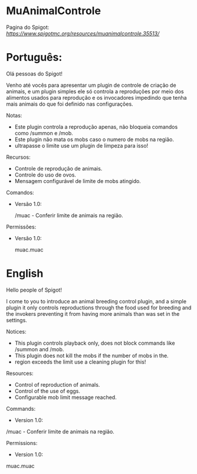 # MuAnimalControle
Pagina do Spigot:
*https://www.spigotmc.org/resources/muanimalcontrole.35513/*

# Português:

Olá pessoas do Spigot!

Venho até vocês para apresentar um plugin de controle de criação de animais, e um plugin simples ele só controla a reproduções por meio dos alimentos usados para reprodução e os invocadores impedindo que tenha mais animais do que foi definido nas configurações.

Notas:

-    Este plugin controla a reprodução apenas, não bloqueia comandos como /summon e /mob.
-    Este plugin não mata os mobs caso o numero de mobs na região.
-    ultrapasse o limite use um plugin de limpeza para isso!


Recursos:

-    Controle de reprodução de animais.
-    Controle do uso de ovos.
-    Mensagem configurável de limite de mobs atingido.

Comandos:

- Versão 1.0:

    /muac - Conferir limite de animais na região.

Permissões:

- Versão 1.0:

    muac.muac

# English

Hello people of Spigot!

I come to you to introduce an animal breeding control plugin, and a simple plugin it only controls reproductions through the food used for breeding and the invokers preventing it from having more animals than was set in the settings.

Notices:

-    This plugin controls playback only, does not block commands like /summon and /mob.
-    This plugin does not kill the mobs if the number of mobs in the.
-    region exceeds the limit use a cleaning plugin for this!

Resources:

-    Control of reproduction of animals.
-    Control of the use of eggs.
-    Configurable mob limit message reached.

Commands:

- Version 1.0:

/muac - Conferir limite de animais na região.

Permissions:

- Version 1.0:

muac.muac

